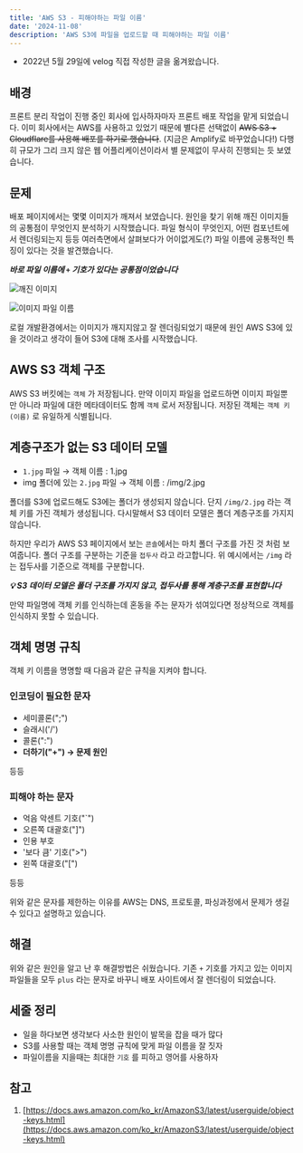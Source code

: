 ```yaml
---
title: 'AWS S3 - 피해야하는 파일 이름'
date: '2024-11-08'
description: 'AWS S3에 파일을 업로드할 때 피해야하는 파일 이름'
---
```

- 2022년 5월 29일에 velog 직접 작성한 글을 옮겨왔습니다.

## 배경

프론트 분리 작업이 진행 중인 회사에 입사하자마자 프론트 배포 작업을 맡게 되었습니다. 이미 회사에서는 AWS를 사용하고 있었기 때문에 별다른 선택없이 ~~AWS S3 + Cloudflare를 사용해 배포를 하기로 했습니다~~. (지금은 Amplify로 바꾸었습니다!) 다행히 규모가 그리 크지 않은 웹 어플리케이션이라서 별 문제없이 무사히 진행되는 듯 보였습니다. 

## 문제

배포 페이지에서는 몇몇 이미지가 깨져서 보였습니다. 원인을 찾기 위해 깨진 이미지들의 공통점이 무엇인지 분석하기 시작했습니다. 파일 형식이 무엇인지, 어떤 컴포넌트에서 렌더링되는지 등등 여러측면에서 살펴보다가 어이없게도(?) 파일 이름에 공통적인 특징이 있다는 것을 발견했습니다. 

_**바로 파일 이름에 `+` 기호가 있다는 공통점이었습니다**_

![깨진 이미지](https://velog.velcdn.com/images/sa02045/post/2ce03d42-3f95-46da-85fd-87bd56073866/image.png)

![이미지 파일 이름](https://velog.velcdn.com/images/sa02045/post/cb262610-f6c3-4375-bad7-c36f52311d42/image.png)



로컬 개발환경에서는 이미지가 깨지지않고 잘 렌더링되었기 때문에 원인 AWS S3에 있을 것이라고 생각이 들어 S3에 대해 조사를 시작했습니다. 


## AWS S3 객체 구조

AWS S3 버킷에는 `객체` 가 저장됩니다. 만약 이미지 파일을 업로드하면 이미지 파일뿐만 아니라 파일에 대한 메타데이터도 함께 `객체` 로서 저장됩니다. 저장된 객체는 `객체 키(이름)` 로 유일하게 식별됩니다. 

## 계층구조가 없는 S3 데이터 모델

- `1.jpg` 파일  → 객체 이름 : 1.jpg
- img 폴더에 있는 `2.jpg` 파일 → 객체 이름 : /img/2.jpg

폴더를 S3에 업로드해도 S3에는 폴더가 생성되지 않습니다. 단지 `/img/2.jpg` 라는 객체 키를 가진 객체가 생성됩니다. 다시말해서 S3 데이터 모델은 폴더 계층구조를 가지지 않습니다.

하지만 우리가 AWS S3 페이지에서 보는 `콘솔`에서는 마치 폴더 구조를 가진 것 처럼 보여줍니다. 폴더 구조를 구분하는 기준을 `접두사` 라고 라고합니다. 위 예시에서는 `/img` 라는 접두사를 기준으로 객체를 구분합니다.


_**💡 S3 데이터 모델은 폴더 구조를 가지지 않고, 접두사를 통해 계층구조를 표현합니다**_


만약 파일명에 객체 키를 인식하는데 혼동을 주는 문자가 섞여있다면 정상적으로 객체를 인식하지 못할 수 있습니다.


## 객체 명명 규칙

객체 키 이름을 명명할 때 다음과 같은 규칙을 지켜야 합니다.


### 인코딩이 필요한 문자

- 세미콜론(";")
- 슬래시('/')
- 콜론(":")
- **더하기("+") → 문제 원인**

등등

### 피해야 하는 문자

- 억음 악센트 기호("`")
- 오른쪽 대괄호("]")
- 인용 부호
- '보다 큼' 기호(">")
- 왼쪽 대괄호("[")

등등

위와 같은 문자를 제한하는 이유를 AWS는 DNS, 프로토콜, 파싱과정에서 문제가 생길 수 있다고 설명하고 있습니다.

## 해결

위와 같은 원인을 알고 난 후 해결방법은 쉬웠습니다.  기존 `+` 기호를 가지고 있는 이미지 파일들을 모두 `plus` 라는 문자로 바꾸니 배포 사이트에서 잘 렌더링이 되었습니다. 

## 세줄 정리

- 일을 하다보면 생각보다 사소한 원인이 발목을 잡을 때가 많다
- S3를 사용할 때는 객체 명명 규칙에 맞게 파일 이름을 잘 짓자
- 파일이름을 지을때는 최대한 `기호` 를 피하고 영어를 사용하자

## 참고

1. [https://docs.aws.amazon.com/ko_kr/AmazonS3/latest/userguide/object-keys.html](https://docs.aws.amazon.com/ko_kr/AmazonS3/latest/userguide/object-keys.html)
